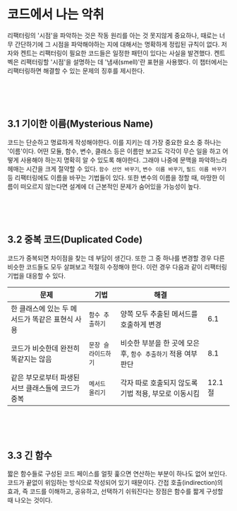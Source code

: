 # 코드에서 나는 악취

 리팩터링의 '시점'을 파악하는 것은 작동 원리를 아는 것 못지않게 중요하나, 때로는 너무 간단하기에 그 시점을 파악해야하는 지에 대해서는 명확하게 정립된 규칙이 없다. 저자와 켄트는 리팩터링이 필요한 코드들은 일정한 패턴이 있다는 사실을 발견했다. 켄트 벡은 리팩터링할 '시점'을 설명하는 데 '냄새(smell)'란 표현을 사용했다. 이 챕터에서는 리팩터링하면 해결할 수 있는 문제의 징후를 제시한다.

 <br />
 <br />
 <br />

## 3.1 기이한 이름(Mysterious Name)

코드는 단순하고 명료하게 작성해야한다. 이를 지키는 데 가장 중요한 요소 중 하나는 '이름'이다. 어떤 모듈, 함수, 변수, 클래스 등은 이름만 보고도 각각이 무슨 일을 하고 어떻게 사용해야 하는지 명확히 알 수 있도록 해야한다. 그래야 나중에 문맥을 파악하느라 헤매는 시간을 크게 절약할 수 있다. `함수 선언 바꾸기`, `변수 이름 바꾸기`, `필드 이름 바꾸기` 등 리팩터링에도 이름을 바꾸는 기법들이 있다. 또한 변수의 이름을 정할 때, 마땅한 이름이 떠오르지 않는다면 설계에 더 근본적인 문제가 숨어있을 가능성이 높다.

 <br />
 <br />
 <br />

## 3.2 중복 코드(Duplicated Code)

코드가 중복되면 차이점을 찾는 데 부담이 생긴다. 또한 그 중 하나를 변경할 경우 다른 비슷한 코드들도 모두 살펴보고 적절히 수정해야 한다. 이런 경우 다음과 같이 리팩터링 기법을 대응할 수 있다.

|문제|기법|해결||
|--|--|--|--|
|한 클래스에 있는 두 메서드가 똑같은 표현식 사용|`함수 추출하기`|양쪽 모두 추출된 메서드를 호출하게 변경|6.1|
|코드가 비슷한데 완전히 똑같지는 않음|`문장 슬라이드하기`|비슷한 부분을 한 곳에 모은 후, `함수 추출하기` 적용 여부 판단|8.1|
|같은 부모로부터 파생된 서브 클래스들에 코드가 중복|`메서드 올리기`|각자 따로 호출되지 않도록 기법 적용, 부모로 이동시킴|12.1절|

 <br />
 <br />
 <br />

## 3.3 긴 함수

짧은 함수들로 구성된 코드 페이스를 얼핏 훑으면 연산하는 부분이 하나도 없어 보인다. 코드가 끝없이 위임하는 방식으로 작성되어 있기 때문이다. 간접 호출(indirection)의 효과, 즉 코드를 이해하고, 공유하고, 선택하기 쉬워진다는 장점은 함수를 짧게 구성할 때 나오는 것이다.